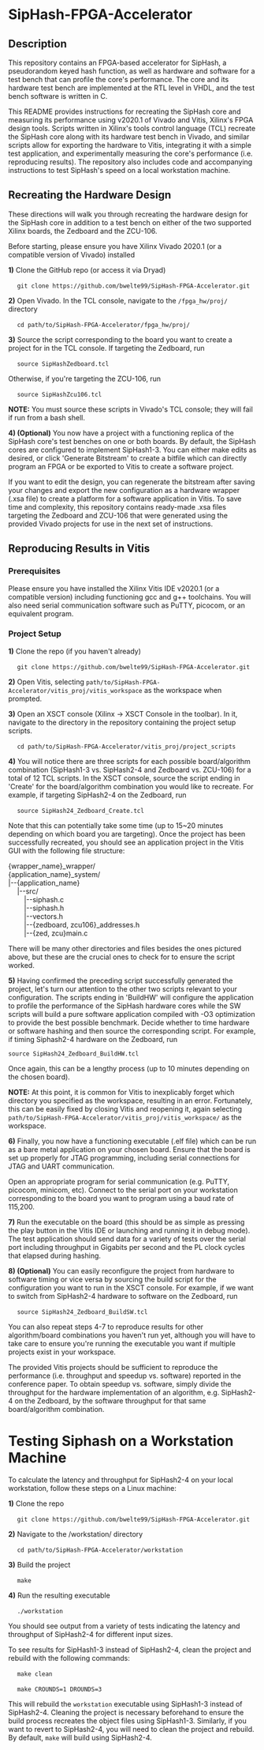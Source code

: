 # SipHash-FPGA-Accelerator
## Description
This repository contains an FPGA-based accelerator for SipHash, a pseudorandom keyed hash function, as well as hardware and software for a test bench that can profile the core's performance.  The core and its hardware test bench are implemented at the RTL level in VHDL, and the test bench software is written in C.

This README provides instructions for recreating the SipHash core and measuring its performance using v2020.1 of Vivado and Vitis, Xilinx's FPGA design tools.  Scripts written in Xilinx's tools control language (TCL) recreate the SipHash core along with its hardware test bench in Vivado, and similar scripts allow for exporting the hardware to Vitis, integrating it with a simple test application, and experimentally measuring the core's performance (i.e. reproducing results).  The repository also includes code and accompanying instructions to test SipHash's speed on a local workstation machine.

## Recreating the Hardware Design

These directions will walk you through recreating the hardware design for the SipHash core in addition to a test bench on either of the two supported Xilinx boards, the Zedboard and the ZCU-106.

Before starting, please ensure you have Xilinx Vivado 2020.1 (or a compatible version of Vivado) installed

**1)** Clone the GitHub repo (or access it via Dryad)

&emsp; `git clone https://github.com/bwelte99/SipHash-FPGA-Accelerator.git`

**2)** Open Vivado.  In the TCL console, navigate to the `/fpga_hw/proj/` directory

&emsp; `cd path/to/SipHash-FPGA-Accelerator/fpga_hw/proj/`

**3)** Source the script corresponding to the board you want to create a project for in the TCL console.  If targeting the Zedboard, run

&emsp; `source SipHashZedboard.tcl`

Otherwise, if you're targeting the ZCU-106, run

&emsp; `source SipHashZcu106.tcl`

**NOTE:** You must source these scripts in Vivado's TCL console; they will fail if run from a bash shell.

**4) (Optional)** You now have a project with a functioning replica of the SipHash core's test benches on one or both boards.  By default, the SipHash cores are configured to implement SipHash1-3.  You can either make edits as desired, or click 'Generate Bitstream' to create a bitfile which can directly program an FPGA or be exported to Vitis to create a software project.

If you want to edit the design, you can regenerate the bitstream after saving your changes and export the new configuration as a hardware wrapper (.xsa file) to create a platform for a software application in Vitis.  To save time and complexity, this repository contains ready-made .xsa files targeting the Zedboard and ZCU-106 that were generated using the provided Vivado projects for use in the next set of instructions.  

## Reproducing Results in Vitis
### Prerequisites
Please ensure you have installed the Xilinx Vitis IDE v2020.1 (or a compatible version) including functioning gcc and g++ toolchains.  You will also need serial communication software such as PuTTY, picocom, or an equivalent program.

### Project Setup
**1)** Clone the repo (if you haven't already)

&emsp; `git clone https://github.com/bwelte99/SipHash-FPGA-Accelerator.git`

**2)** Open Vitis, selecting `path/to/SipHash-FPGA-Accelerator/vitis_proj/vitis_workspace` as the workspace when prompted.

**3)** Open an XSCT console (Xilinx -> XSCT Console in the toolbar).  In it, navigate to the directory in the repository containing the project setup scripts.

&emsp; `cd path/to/SipHash-FPGA-Accelerator/vitis_proj/project_scripts`

**4)** You will notice there are three scripts for each possible board/algorithm combination (SipHash1-3 vs. SipHash2-4 and Zedboard vs. ZCU-106) for a total of 12 TCL scripts.  In the XSCT console, source the script ending in 'Create' for the board/algorithm combination you would like to recreate.  For example, if targeting SipHash2-4 on the Zedboard, run

&emsp; `source SipHash24_Zedboard_Create.tcl`

Note that this can potentially take some time (up to 15~20 minutes depending on which board you are targeting). Once the project has been successfully recreated, you should see an application project in the Vitis GUI with the following file structure:

{wrapper_name}\_wrapper/  
{application_name}\_system/  
|--{application_name}  
&emsp;    |--src/  
&emsp;&emsp;        |--siphash.c  
&emsp;&emsp;        |--siphash.h  
&emsp;&emsp;        |--vectors.h  
&emsp;&emsp;        |--{zedboard, zcu106}\_addresses.h  
&emsp;&emsp;        |--{zed, zcu}main.c  
        
There will be many other directories and files besides the ones pictured above, but these are the crucial ones to check for to ensure the script worked.

**5)** Having confirmed the preceding script successfully generated the project, let's turn our attention to the other two scripts relevant to your configuration.  The scripts ending in 'BuildHW' will configure the application to profile the performance of the SipHash hardware cores while the SW scripts will build a pure software application compiled with -O3 optimization to provide the best possible benchmark. Decide whether to time hardware or software hashing and then source the corresponding script.  For example, if timing Siphash2-4 hardware on the Zedboard, run

`source SipHash24_Zedboard_BuildHW.tcl`

Once again, this can be a lengthy process (up to 10 minutes depending on the chosen board).

**NOTE:** At this point, it is common for Vitis to inexplicably forget which directory you specified as the workspace, resulting in an error.  Fortunately, this can be easily fixed by closing Vitis and reopening it, again selecting `path/to/SipHash-FPGA-Accelerator/vitis_proj/vitis_workspace/` as the workspace.

**6)** Finally, you now have a functioning executable (.elf file) which can be run as a bare metal application on your chosen board.  Ensure that the board is set up properly for JTAG programming, including serial connections for JTAG and UART communication.

Open an appropriate program for serial communication (e.g. PuTTY, picocom, minicom, etc).  Connect to the serial port on your workstation corresponding to the board you want to program using a baud rate of 115,200.   

**7)** Run the executable on the board (this should be as simple as pressing the play button in the Vitis IDE or launching and running it in debug mode).  The test application should send data for a variety of tests over the serial port including throughput in Gigabits per second and the PL clock cycles that elapsed during hashing.

**8) (Optional)** You can easily reconfigure the project from hardware to software timing or vice versa by sourcing the build script for the configuration you want to run in the XSCT console.  For example, if we want to switch from SipHash2-4 hardware to software on the Zedboard, run

&emsp; `source SipHash24_Zedboard_BuildSW.tcl`

You can also repeat steps 4-7 to reproduce results for other algorithm/board combinations you haven't run yet, although you will have to take care to ensure you're running the executable you want if multiple projects exist in your workspace.

The provided Vitis projects should be sufficient to reproduce the performance (i.e. throughput and speedup vs. software) reported in the conference paper.  To obtain speedup vs. software, simply divide the throughput for the hardware implementation of an algorithm, e.g. SipHash2-4 on the Zedboard, by the software throughput for that same board/algorithm combination.

# Testing Siphash on a Workstation Machine
To calculate the latency and throughput for SipHash2-4 on your local workstation, follow these steps on a Linux machine:

**1)** Clone the repo

&emsp; `git clone https://github.com/bwelte99/SipHash-FPGA-Accelerator.git`

**2)** Navigate to the /workstation/ directory


&emsp; `cd path/to/SipHash-FPGA-Accelerator/workstation`

**3)** Build the project

&emsp; `make`

**4)** Run the resulting executable

&emsp; `./workstation`

You should see output from a variety of tests indicating the latency and throughput of SipHash2-4 for different input sizes.

To see results for SipHash1-3 instead of SipHash2-4, clean the project and rebuild with the following commands:

&emsp; `make clean`

&emsp; `make CROUNDS=1 DROUNDS=3`


This will rebuild the `workstation` executable using SipHash1-3 instead of SipHash2-4.  Cleaning the project is necessary beforehand to ensure the build process recreates the object files using SipHash1-3.  Similarly, if you want to revert to SipHash2-4, you will need to clean the project and rebuild.  By default, `make` will build using SipHash2-4.


